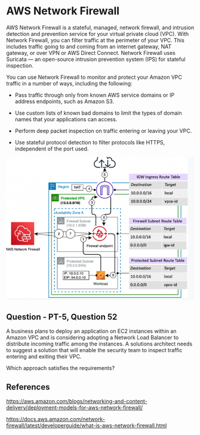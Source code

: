 # AWS Network Firewall

AWS Network Firewall is a stateful, managed, network firewall, and intrusion detection and prevention service for your virtual private cloud (VPC). With Network Firewall, you can filter traffic at the perimeter of your VPC. This includes traffic going to and coming from an internet gateway, NAT gateway, or over VPN or AWS Direct Connect. Network Firewall uses Suricata — an open-source intrusion prevention system (IPS) for stateful inspection.

You can use Network Firewall to monitor and protect your Amazon VPC traffic in a number of ways, including the following:

- Pass traffic through only from known AWS service domains or IP address endpoints, such as Amazon S3.

- Use custom lists of known bad domains to limit the types of domain names that your applications can access.

- Perform deep packet inspection on traffic entering or leaving your VPC.

- Use stateful protocol detection to filter protocols like HTTPS, independent of the port used.

![Alt text](images/network-firewall.png)

## Question - PT-5, Question 52

A business plans to deploy an application on EC2 instances within an Amazon VPC and is considering adopting a Network Load Balancer to distribute incoming traffic among the instances. A solutions architect needs to suggest a solution that will enable the security team to inspect traffic entering and exiting their VPC.

Which approach satisfies the requirements?

## References

https://aws.amazon.com/blogs/networking-and-content-delivery/deployment-models-for-aws-network-firewall/

https://docs.aws.amazon.com/network-firewall/latest/developerguide/what-is-aws-network-firewall.html
